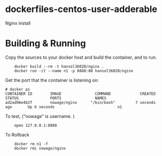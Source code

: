 # dockerfiles-centos-user-adderable
Nginx install

# Building & Running

Copy the sources to your docker host and build the container, and to run.
```
	docker build --rm -t hansol36020/nginx .
	docker run -it --name n1 -p 8888:80 hansol36020/nginx
```
Get the port that the container is listening on:

```
# docker ps
CONTAINER ID        IMAGE               COMMAND             CREATED             STATUS              PORTS               NAMES
ad2ad96e4b2f        nowage/nginx      "/bin/bash"         7 seconds ago       Up 6 seconds                            n1
```

To test, ("nowage" is username. )
```
	open 127.0.0.1:8888
```
To Rollback
```
    docker rm n1 -f
    docker rmi nowage/nginx
```
